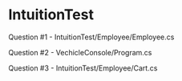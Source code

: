 # IntuitionTest
Question #1 - IntuitionTest/Employee/Employee.cs

Question #2 - VechicleConsole/Program.cs

Question #3 - IntuitionTest/Employee/Cart.cs
